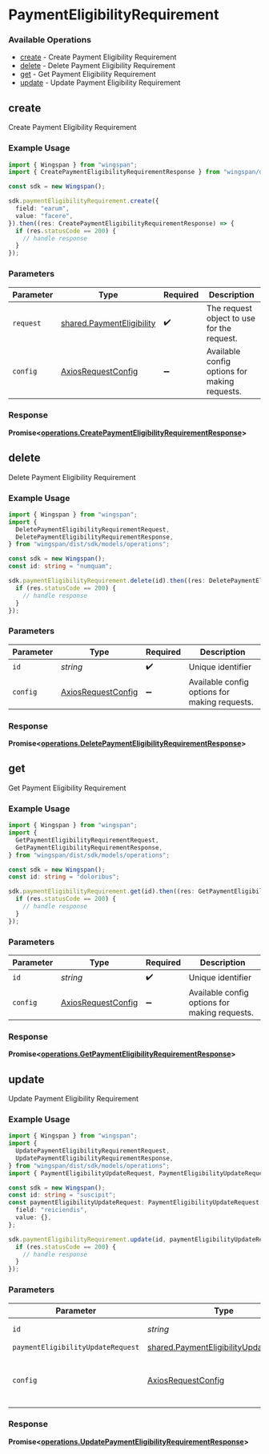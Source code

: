 # PaymentEligibilityRequirement

### Available Operations

* [create](#create) - Create Payment Eligibility Requirement
* [delete](#delete) - Delete Payment Eligibility Requirement
* [get](#get) - Get Payment Eligibility Requirement
* [update](#update) - Update Payment Eligibility Requirement

## create

Create Payment Eligibility Requirement

### Example Usage

```typescript
import { Wingspan } from "wingspan";
import { CreatePaymentEligibilityRequirementResponse } from "wingspan/dist/sdk/models/operations";

const sdk = new Wingspan();

sdk.paymentEligibilityRequirement.create({
  field: "earum",
  value: "facere",
}).then((res: CreatePaymentEligibilityRequirementResponse) => {
  if (res.statusCode == 200) {
    // handle response
  }
});
```

### Parameters

| Parameter                                                              | Type                                                                   | Required                                                               | Description                                                            |
| ---------------------------------------------------------------------- | ---------------------------------------------------------------------- | ---------------------------------------------------------------------- | ---------------------------------------------------------------------- |
| `request`                                                              | [shared.PaymentEligibility](../../models/shared/paymenteligibility.md) | :heavy_check_mark:                                                     | The request object to use for the request.                             |
| `config`                                                               | [AxiosRequestConfig](https://axios-http.com/docs/req_config)           | :heavy_minus_sign:                                                     | Available config options for making requests.                          |


### Response

**Promise<[operations.CreatePaymentEligibilityRequirementResponse](../../models/operations/createpaymenteligibilityrequirementresponse.md)>**


## delete

Delete Payment Eligibility Requirement

### Example Usage

```typescript
import { Wingspan } from "wingspan";
import {
  DeletePaymentEligibilityRequirementRequest,
  DeletePaymentEligibilityRequirementResponse,
} from "wingspan/dist/sdk/models/operations";

const sdk = new Wingspan();
const id: string = "numquam";

sdk.paymentEligibilityRequirement.delete(id).then((res: DeletePaymentEligibilityRequirementResponse) => {
  if (res.statusCode == 200) {
    // handle response
  }
});
```

### Parameters

| Parameter                                                    | Type                                                         | Required                                                     | Description                                                  |
| ------------------------------------------------------------ | ------------------------------------------------------------ | ------------------------------------------------------------ | ------------------------------------------------------------ |
| `id`                                                         | *string*                                                     | :heavy_check_mark:                                           | Unique identifier                                            |
| `config`                                                     | [AxiosRequestConfig](https://axios-http.com/docs/req_config) | :heavy_minus_sign:                                           | Available config options for making requests.                |


### Response

**Promise<[operations.DeletePaymentEligibilityRequirementResponse](../../models/operations/deletepaymenteligibilityrequirementresponse.md)>**


## get

Get Payment Eligibility Requirement

### Example Usage

```typescript
import { Wingspan } from "wingspan";
import {
  GetPaymentEligibilityRequirementRequest,
  GetPaymentEligibilityRequirementResponse,
} from "wingspan/dist/sdk/models/operations";

const sdk = new Wingspan();
const id: string = "doloribus";

sdk.paymentEligibilityRequirement.get(id).then((res: GetPaymentEligibilityRequirementResponse) => {
  if (res.statusCode == 200) {
    // handle response
  }
});
```

### Parameters

| Parameter                                                    | Type                                                         | Required                                                     | Description                                                  |
| ------------------------------------------------------------ | ------------------------------------------------------------ | ------------------------------------------------------------ | ------------------------------------------------------------ |
| `id`                                                         | *string*                                                     | :heavy_check_mark:                                           | Unique identifier                                            |
| `config`                                                     | [AxiosRequestConfig](https://axios-http.com/docs/req_config) | :heavy_minus_sign:                                           | Available config options for making requests.                |


### Response

**Promise<[operations.GetPaymentEligibilityRequirementResponse](../../models/operations/getpaymenteligibilityrequirementresponse.md)>**


## update

Update Payment Eligibility Requirement

### Example Usage

```typescript
import { Wingspan } from "wingspan";
import {
  UpdatePaymentEligibilityRequirementRequest,
  UpdatePaymentEligibilityRequirementResponse,
} from "wingspan/dist/sdk/models/operations";
import { PaymentEligibilityUpdateRequest, PaymentEligibilityUpdateRequestValue2 } from "wingspan/dist/sdk/models/shared";

const sdk = new Wingspan();
const id: string = "suscipit";
const paymentEligibilityUpdateRequest: PaymentEligibilityUpdateRequest = {
  field: "reiciendis",
  value: {},
};

sdk.paymentEligibilityRequirement.update(id, paymentEligibilityUpdateRequest).then((res: UpdatePaymentEligibilityRequirementResponse) => {
  if (res.statusCode == 200) {
    // handle response
  }
});
```

### Parameters

| Parameter                                                                                        | Type                                                                                             | Required                                                                                         | Description                                                                                      |
| ------------------------------------------------------------------------------------------------ | ------------------------------------------------------------------------------------------------ | ------------------------------------------------------------------------------------------------ | ------------------------------------------------------------------------------------------------ |
| `id`                                                                                             | *string*                                                                                         | :heavy_check_mark:                                                                               | Unique identifier                                                                                |
| `paymentEligibilityUpdateRequest`                                                                | [shared.PaymentEligibilityUpdateRequest](../../models/shared/paymenteligibilityupdaterequest.md) | :heavy_minus_sign:                                                                               | N/A                                                                                              |
| `config`                                                                                         | [AxiosRequestConfig](https://axios-http.com/docs/req_config)                                     | :heavy_minus_sign:                                                                               | Available config options for making requests.                                                    |


### Response

**Promise<[operations.UpdatePaymentEligibilityRequirementResponse](../../models/operations/updatepaymenteligibilityrequirementresponse.md)>**

